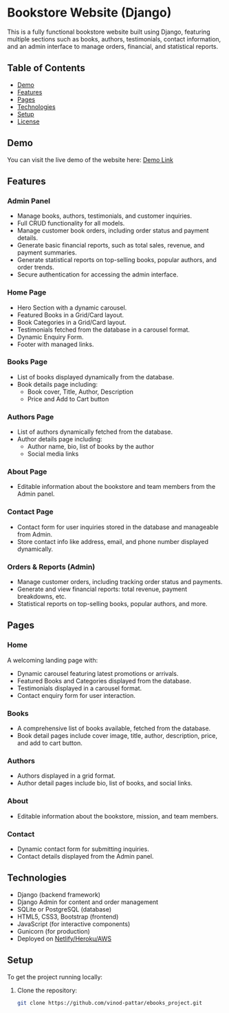# Bookstore Website (Django)

This is a fully functional bookstore website built using Django, featuring multiple sections such as books, authors, testimonials, contact information, and an admin interface to manage orders, financial, and statistical reports.

## Table of Contents
- [Demo](#demo)
- [Features](#features)
- [Pages](#pages)
- [Technologies](#technologies)
- [Setup](#setup)
- [License](#license)

## Demo
You can visit the live demo of the website here: [Demo Link](#)

## Features

### Admin Panel
- Manage books, authors, testimonials, and customer inquiries.
- Full CRUD functionality for all models.
- Manage customer book orders, including order status and payment details.
- Generate basic financial reports, such as total sales, revenue, and payment summaries.
- Generate statistical reports on top-selling books, popular authors, and order trends.
- Secure authentication for accessing the admin interface.

### Home Page
- Hero Section with a dynamic carousel.
- Featured Books in a Grid/Card layout.
- Book Categories in a Grid/Card layout.
- Testimonials fetched from the database in a carousel format.
- Dynamic Enquiry Form.
- Footer with managed links.

### Books Page
- List of books displayed dynamically from the database.
- Book details page including:
  - Book cover, Title, Author, Description
  - Price and Add to Cart button

### Authors Page
- List of authors dynamically fetched from the database.
- Author details page including:
  - Author name, bio, list of books by the author
  - Social media links

### About Page
- Editable information about the bookstore and team members from the Admin panel.

### Contact Page
- Contact form for user inquiries stored in the database and manageable from Admin.
- Store contact info like address, email, and phone number displayed dynamically.

### Orders & Reports (Admin)
- Manage customer orders, including tracking order status and payments.
- Generate and view financial reports: total revenue, payment breakdowns, etc.
- Statistical reports on top-selling books, popular authors, and more.

## Pages

### Home
A welcoming landing page with:
- Dynamic carousel featuring latest promotions or arrivals.
- Featured Books and Categories displayed from the database.
- Testimonials displayed in a carousel format.
- Contact enquiry form for user interaction.

### Books
- A comprehensive list of books available, fetched from the database.
- Book detail pages include cover image, title, author, description, price, and add to cart button.

### Authors
- Authors displayed in a grid format.
- Author detail pages include bio, list of books, and social links.

### About
- Editable information about the bookstore, mission, and team members.

### Contact
- Dynamic contact form for submitting inquiries.
- Contact details displayed from the Admin panel.

## Technologies
- Django (backend framework)
- Django Admin for content and order management
- SQLite or PostgreSQL (database)
- HTML5, CSS3, Bootstrap (frontend)
- JavaScript (for interactive components)
- Gunicorn (for production)
- Deployed on [Netlify/Heroku/AWS](#)

## Setup

To get the project running locally:

1. Clone the repository:
   ```bash
   git clone https://github.com/vinod-pattar/ebooks_project.git
